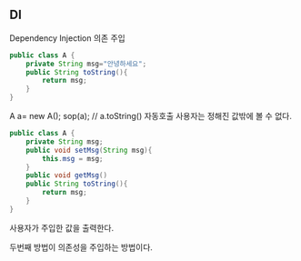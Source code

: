 ## DI
Dependency Injection
의존 주입

```java
public class A {
	private String msg="안녕하세요";
	public String toString(){
		return msg;
	}
}
```
A a= new A();
sop(a);	// a.toString() 자동호출
사용자는 정해진 값밖에 볼 수 없다.

```java
public class A {
	private String msg;
	public void setMsg(String msg){
		this.msg = msg;
	}
	public void getMsg()
	public String toString(){
		return msg;
	}
}
```
사용자가 주입한 값을 출력한다.

두번째 방법이 의존성을 주입하는 방법이다.
<!--stackedit_data:
eyJoaXN0b3J5IjpbNTQzMjQ3MDgzXX0=
-->